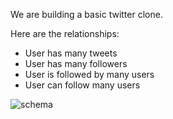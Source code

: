 We are building a basic twitter clone.

Here are the relationships:
  - User has many tweets
  - User has many followers
  - User is followed by many users
  - User can follow many users


![schema](http://i59.tinypic.com/j12i9t.png "Schema")


